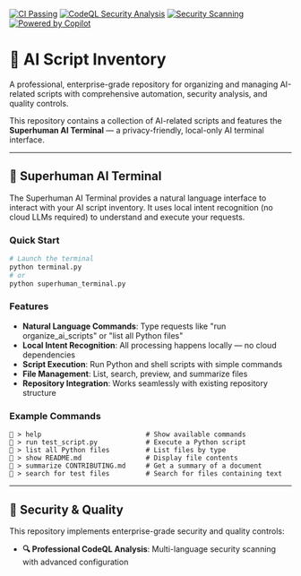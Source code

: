 [![CI Passing](https://github.com/JLWard429/ai-script-inventory-/actions/workflows/ci-cd.yml/badge.svg)](https://github.com/JLWard429/ai-script-inventory-/actions)
[![CodeQL Security Analysis](https://github.com/JLWard429/ai-script-inventory-/actions/workflows/codeql.yml/badge.svg)](https://github.com/JLWard429/ai-script-inventory-/security/code-scanning)
[![Security Scanning](https://github.com/JLWard429/ai-script-inventory-/actions/workflows/dependency-scan.yml/badge.svg)](https://github.com/JLWard429/ai-script-inventory-/actions)
[![Powered by Copilot](https://img.shields.io/badge/powered%20by-copilot-blue?logo=github)](https://github.com/features/copilot)

# 🤖 AI Script Inventory

A professional, enterprise-grade repository for organizing and managing AI-related scripts with comprehensive automation, security analysis, and quality controls.

This repository contains a collection of AI-related scripts and features the **Superhuman AI Terminal** — a privacy-friendly, local-only AI terminal interface.

---

## 🚀 Superhuman AI Terminal

The Superhuman AI Terminal provides a natural language interface to interact with your AI script inventory. It uses local intent recognition (no cloud LLMs required) to understand and execute your requests.

### Quick Start

```bash
# Launch the terminal
python terminal.py
# or
python superhuman_terminal.py
```

### Features

- **Natural Language Commands**: Type requests like "run organize_ai_scripts" or "list all Python files"
- **Local Intent Recognition**: All processing happens locally — no cloud dependencies
- **Script Execution**: Run Python and shell scripts with simple commands
- **File Management**: List, search, preview, and summarize files
- **Repository Integration**: Works seamlessly with existing repository structure

### Example Commands

```
🤖 > help                          # Show available commands
🤖 > run test_script.py            # Execute a Python script
🤖 > list all Python files         # List files by type
🤖 > show README.md                # Display file contents
🤖 > summarize CONTRIBUTING.md     # Get a summary of a document
🤖 > search for test files         # Search for files containing text
```

---

## 🔐 Security & Quality

This repository implements enterprise-grade security and quality controls:

- **🔍 Professional CodeQL Analysis**: Multi-language security scanning with advanced configuration

<!-- Add more sections as needed -->
